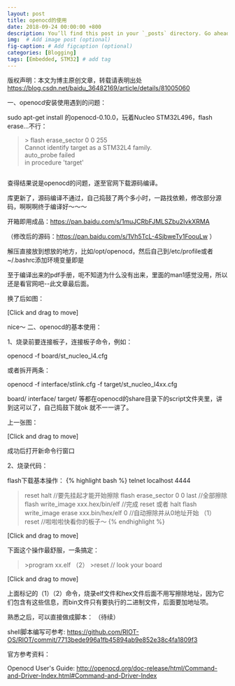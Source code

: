 ```yaml
---
layout: post
title: openocd的使用
date: 2018-09-24 00:00:00 +800
description: You’ll find this post in your `_posts` directory. Go ahead and edit it and re-build the site to see your changes. # Add post description (optional)
img:  # Add image post (optional)
fig-caption: # Add figcaption (optional)
categories: [Blogging]
tags: [Embedded, STM32] # add tag
---
```


版权声明：本文为博主原创文章，转载请表明出处 https://blog.csdn.net/baidu_36482169/article/details/81005060

一、openocd安装使用遇到的问题：

sudo apt-get install 的openocd-0.10.0，玩着Nucleo STM32L496，flash erase...不行：

>\> flash erase_sector 0 0 255    
Cannot identify target as a STM32L4 family.    
auto_probe failed     
in procedure 'target' 

![]()


查得结果说是openocd的问题，遂至官网下载源码编译。


库更新了，源码编译不通过，自己捣鼓了两个多小时，一路找依赖，修改部分源码，啊啊啊终于编译好～～～

开箱即用成品：https://pan.baidu.com/s/1muJCRbFJMLSZbu2IvkXRMA

（修改后的源码：https://pan.baidu.com/s/1Vh5TcL-4SjbweTy1FoouLw ）

解压直接放到想放的地方，比如/opt/openocd，然后自己到/etc/profile或者~/.bashrc添加环境变量即是

至于编译出来的pdf手册，呃不知道为什么没有出来，里面的man1感觉没用，所以还是看官网吧--此文章最后面。

换了后如图：

[Click and drag to move]

nice～
二、openocd的基本使用：

1、烧录前要连接板子，连接板子命令，例如：

openocd -f  board/st_nucleo_l4.cfg 

或者拆开两条：

openocd -f interface/stlink.cfg -f target/st_nucleo_l4xx.cfg

board/  interface/  target/  等都在openocd的share目录下的script文件夹里，讲到这可以了，自己捣鼓下就ok 就不一一讲了。

上一张图：

[Click and drag to move]

成功后打开新命令行窗口

2、烧录代码：

flash下载基本操作：
{% highlight bash %}
telnet localhost 4444

>reset halt                         //要先挂起才能开始擦除
>flash erase_sector 0 0 last        //全部擦除
>flash write_image xxx.hex/bin/elf  //完成
>reset
或者
>halt
>flash write_image erase xxx.bin/hex/elf 0  //自动擦除并从0地址开始                  （1）
>reset                                      //啦啦啦快看你的板子～
{% endhighlight %}

[Click and drag to move]

下面这个操作最舒服，一条搞定：

>\>program xx.elf                                                                        （2）
>\>reset            // look your board

[Click and drag to move]

上面标记的（1）（2）命令，烧录elf文件和hex文件后面不用写擦除地址，因为它们包含有这些信息，而bin文件只有要执行的二进制文件，后面要加地址项。

熟悉之后，可以直接做成脚本： （待续）

shell脚本编写可参考: https://github.com/RIOT-OS/RIOT/commit/7713bede996a1fb45894ab9e852e38c4fa1809f3


官方参考资料：

Openocd User's Guide:  http://openocd.org/doc-release/html/Command-and-Driver-Index.html#Command-and-Driver-Index
